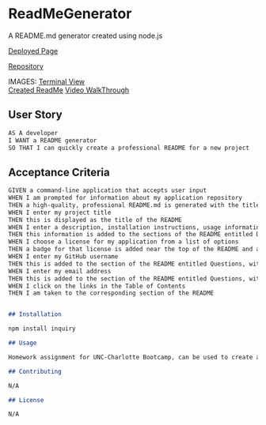 # ReadMeGenerator

A README.md generator created using node.js

[Deployed Page](https://lindsaymorris813.github.io/ReadMeGenerator/)

[Repository](https://github.com/lindsaymorris813/ReadMeGenerator)

IMAGES:
[Terminal View](img/terminal.png)  
[Created ReadMe](img/createdReadMe.png)
[Video WalkThrough](img/readMe.mov)

## User Story

```md
AS A developer
I WANT a README generator
SO THAT I can quickly create a professional README for a new project
```

## Acceptance Criteria

```md
GIVEN a command-line application that accepts user input
WHEN I am prompted for information about my application repository
THEN a high-quality, professional README.md is generated with the title of my project and sections entitled Description, Table of Contents, Installation, Usage, License, Contributing, Tests, and Questions
WHEN I enter my project title
THEN this is displayed as the title of the README
WHEN I enter a description, installation instructions, usage information, contribution guidelines, and test instructions
THEN this information is added to the sections of the README entitled Description, Installation, Usage, Contributing, and Tests
WHEN I choose a license for my application from a list of options
THEN a badge for that license is added near the top of the README and a notice is added to the section of the README entitled License that explains which license the application is covered under
WHEN I enter my GitHub username
THEN this is added to the section of the README entitled Questions, with a link to my GitHub profile
WHEN I enter my email address
THEN this is added to the section of the README entitled Questions, with instructions on how to reach me with additional questions
WHEN I click on the links in the Table of Contents
THEN I am taken to the corresponding section of the README


## Installation

npm install inquiry

## Usage

Homework assignment for UNC-Charlotte Bootcamp, can be used to create a quick but comprehensive README for a project or assignment

## Contributing

N/A

## License

N/A
